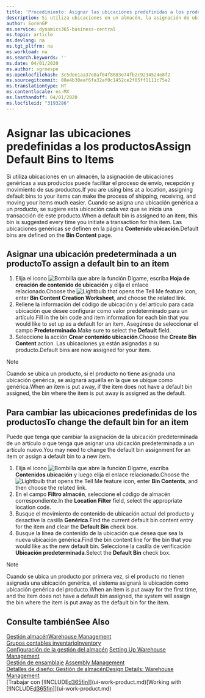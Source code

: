```yaml
---
title: 'Procedimiento: Asignar las ubicaciones predefinidas a los productos | Documentos de Microsoft'
description: Si utiliza ubicaciones en un almacén, la asignación de ubicaciones genéricas a sus productos puede facilitar el proceso de envío, recepción y movimiento de sus productos. Cuando se asigna una ubicación genérica a un producto, se sugiere esta ubicación cada vez que se inicia una transacción de este producto.
author: SorenGP
ms.service: dynamics365-business-central
ms.topic: article
ms.devlang: na
ms.tgt_pltfrm: na
ms.workload: na
ms.search.keywords: ''
ms.date: 04/01/2020
ms.author: sgroespe
ms.openlocfilehash: 3c5dee1aa37e8af04f8883e74fb2c9234524e8f2
ms.sourcegitcommit: 88e4b30eaf6fa32af0c1452ce2f85ff1111c75e2
ms.translationtype: HT
ms.contentlocale: es-MX
ms.lasthandoff: 04/01/2020
ms.locfileid: "3193286"
---
```

# <a name="assign-default-bins-to-items"></a><span data-ttu-id="cb92c-104">Asignar las ubicaciones predefinidas a los productos</span><span class="sxs-lookup"><span data-stu-id="cb92c-104">Assign Default Bins to Items</span></span>
<span data-ttu-id="cb92c-105">Si utiliza ubicaciones en un almacén, la asignación de ubicaciones genéricas a sus productos puede facilitar el proceso de envío, recepción y movimiento de sus productos.</span><span class="sxs-lookup"><span data-stu-id="cb92c-105">If you are using bins at a location, assigning default bins to your items can make the process of shipping, receiving, and moving your items much easier.</span></span> <span data-ttu-id="cb92c-106">Cuando se asigna una ubicación genérica a un producto, se sugiere esta ubicación cada vez que se inicia una transacción de este producto.</span><span class="sxs-lookup"><span data-stu-id="cb92c-106">When a default bin is assigned to an item, this bin is suggested every time you initiate a transaction for this item.</span></span> <span data-ttu-id="cb92c-107">Las ubicaciones genéricas se definen en la página **Contenido ubicación**.</span><span class="sxs-lookup"><span data-stu-id="cb92c-107">Default bins are defined on the **Bin Content** page.</span></span>  

## <a name="to-assign-a-default-bin-to-an-item"></a><span data-ttu-id="cb92c-108">Asignar una ubicación predeterminada a un producto</span><span class="sxs-lookup"><span data-stu-id="cb92c-108">To assign a default bin to an item</span></span>
1.  <span data-ttu-id="cb92c-109">Elija el icono ![Bombilla que abre la función Dígame](media/ui-search/search_small.png "Dígame qué desea hacer"), escriba **Hoja de creación de contenido de ubicación** y elija el enlace relacionado.</span><span class="sxs-lookup"><span data-stu-id="cb92c-109">Choose the ![Lightbulb that opens the Tell Me feature](media/ui-search/search_small.png "Tell me what you want to do") icon, enter **Bin Content Creation Worksheet**, and choose the related link.</span></span>  
2.  <span data-ttu-id="cb92c-110">Rellene la información del código de ubicación y del artículo para cada ubicación que desee configurar como valor predeterminado para un artículo.</span><span class="sxs-lookup"><span data-stu-id="cb92c-110">Fill in the bin code and item information for each bin that you would like to set up as a default for an item.</span></span> <span data-ttu-id="cb92c-111">Asegúrese de seleccionar el campo **Predeterminado**.</span><span class="sxs-lookup"><span data-stu-id="cb92c-111">Make sure to select the **Default** field.</span></span>  
3.  <span data-ttu-id="cb92c-112">Seleccione la acción **Crear contenido ubicación**.</span><span class="sxs-lookup"><span data-stu-id="cb92c-112">Choose the **Create Bin Content** action.</span></span> <span data-ttu-id="cb92c-113">Las ubicaciones ya están asignadas a su producto.</span><span class="sxs-lookup"><span data-stu-id="cb92c-113">Default bins are now assigned for your item.</span></span>  

> [!NOTE]  
>  <span data-ttu-id="cb92c-114">Cuando se ubica un producto, si el producto no tiene asignada una ubicación genérica, se asignará aquélla en la que se ubique como genérica.</span><span class="sxs-lookup"><span data-stu-id="cb92c-114">When an item is put away, if the item does not have a default bin assigned, the bin where the item is put away is assigned as the default.</span></span>  

## <a name="to-change-the-default-bin-for-an-item"></a><span data-ttu-id="cb92c-115">Para cambiar las ubicaciones predefinidas de los productos</span><span class="sxs-lookup"><span data-stu-id="cb92c-115">To change the default bin for an item</span></span>  
<span data-ttu-id="cb92c-116">Puede que tenga que cambiar la asignación de la ubicación predeterminada de un artículo o que tenga que asignar una ubicación predeterminada a un artículo nuevo.</span><span class="sxs-lookup"><span data-stu-id="cb92c-116">You may need to change the default bin assignment for an item or assign a default bin to a new item.</span></span>    
1.  <span data-ttu-id="cb92c-117">Elija el icono ![Bombilla que abre la función Dígame](media/ui-search/search_small.png "Dígame qué desea hacer"), escriba **Contenidos ubicación** y luego elija el enlace relacionado.</span><span class="sxs-lookup"><span data-stu-id="cb92c-117">Choose the ![Lightbulb that opens the Tell Me feature](media/ui-search/search_small.png "Tell me what you want to do") icon, enter **Bin Contents**, and then choose the related link.</span></span>  
2.  <span data-ttu-id="cb92c-118">En el campo **Filtro almacén**, seleccione el código de almacén correspondiente.</span><span class="sxs-lookup"><span data-stu-id="cb92c-118">In the **Location Filter** field, select the appropriate location code.</span></span>  
3.  <span data-ttu-id="cb92c-119">Busque el movimiento de contenido de ubicación actual del producto y desactive la casilla **Genérica**.</span><span class="sxs-lookup"><span data-stu-id="cb92c-119">Find the current default bin content entry for the item and clear the **Default Bin** check box.</span></span>  
4.  <span data-ttu-id="cb92c-120">Busque la línea de contenido de la ubicación que desea que sea la nueva ubicación genérica.</span><span class="sxs-lookup"><span data-stu-id="cb92c-120">Find the bin content line for the bin that you would like as the new default bin.</span></span> <span data-ttu-id="cb92c-121">Seleccione la casilla de verificación **Ubicación predeterminada**.</span><span class="sxs-lookup"><span data-stu-id="cb92c-121">Select the **Default Bin** check box.</span></span>  

> [!NOTE]  
>  <span data-ttu-id="cb92c-122">Cuando se ubica un producto por primera vez, si el producto no tienen asignada una ubicación genérica, el sistema asignará la ubicación como ubicación genérica del producto.</span><span class="sxs-lookup"><span data-stu-id="cb92c-122">When an item is put away for the first time, and the item does not have a default bin assigned, the system will assign the bin where the item is put away as the default bin for the item.</span></span>  

## <a name="see-also"></a><span data-ttu-id="cb92c-123">Consulte también</span><span class="sxs-lookup"><span data-stu-id="cb92c-123">See Also</span></span>  
[<span data-ttu-id="cb92c-124">Gestión almacén</span><span class="sxs-lookup"><span data-stu-id="cb92c-124">Warehouse Management</span></span>](warehouse-manage-warehouse.md)  
[<span data-ttu-id="cb92c-125">Grupos contables inventario</span><span class="sxs-lookup"><span data-stu-id="cb92c-125">Inventory</span></span>](inventory-manage-inventory.md)  
<span data-ttu-id="cb92c-126">[Configuración de la gestión del almacén](warehouse-setup-warehouse.md)   </span><span class="sxs-lookup"><span data-stu-id="cb92c-126">[Setting Up Warehouse Management](warehouse-setup-warehouse.md)   </span></span>  
<span data-ttu-id="cb92c-127">[Gestión de ensamblaje](assembly-assemble-items.md)  </span><span class="sxs-lookup"><span data-stu-id="cb92c-127">[Assembly Management](assembly-assemble-items.md)  </span></span>  
[<span data-ttu-id="cb92c-128">Detalles de diseño: Gestión de almacén</span><span class="sxs-lookup"><span data-stu-id="cb92c-128">Design Details: Warehouse Management</span></span>](design-details-warehouse-management.md)  
<span data-ttu-id="cb92c-129">[Trabajar con [!INCLUDE[d365fin](includes/d365fin_md.md)]](ui-work-product.md)</span><span class="sxs-lookup"><span data-stu-id="cb92c-129">[Working with [!INCLUDE[d365fin](includes/d365fin_md.md)]](ui-work-product.md)</span></span>

